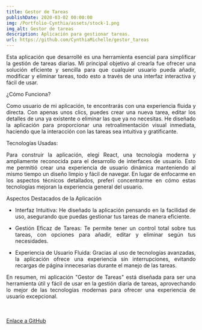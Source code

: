 ```yaml
---
title: Gestor de Tareas
publishDate: 2020-03-02 00:00:00
img: /Portfolio-Cynthia/assets/stock-1.png
img_alt: Gestor de tareas
description: Aplicación para gestionar tareas. 
url: https://github.com/CynthiaMichelle/gestor_tareas
---
```

<style>
  p {
    text-align: justify;
  }
</style>
Esta aplicación que desarrollé es una herramienta esencial para simplificar la gestión de tareas diarias. Mi principal objetivo al crearla fue ofrecer una solución eficiente y sencilla para que cualquier usuario pueda añadir, modificar y eliminar tareas, todo esto a través de una interfaz interactiva y fácil de usar.

¿Cómo Funciona?

Como usuario de mi aplicación, te encontrarás con una experiencia fluida y directa. Con apenas unos clics, puedes crear una nueva tarea, editar los detalles de una ya existente o eliminar las que ya no necesitas. He diseñado la aplicación para proporcionar una retroalimentación visual inmediata, haciendo que la interacción con las tareas sea intuitiva y gratificante.

Tecnologías Usadas:

Para construir la aplicación, elegí React, una tecnología moderna y ampliamente reconocida para el desarrollo de interfaces de usuario. Esto me permitió crear una experiencia de usuario dinámica manteniendo al mismo tiempo un diseño limpio y fácil de navegar. En lugar de enfocarme en los aspectos técnicos detallados, preferí concentrarme en cómo estas tecnologías mejoran la experiencia general del usuario.

Aspectos Destacados de la Aplicación

- Interfaz Intuitiva: He diseñado la aplicación pensando en la facilidad de uso, asegurando que puedas gestionar tus tareas de manera eficiente.

- Gestión Eficaz de Tareas: Te permite tener un control total sobre tus tareas, con opciones para añadir, editar y eliminar según tus necesidades.

- Experiencia de Usuario Fluida: Gracias al uso de tecnologías avanzadas, la aplicación ofrece una experiencia sin interrupciones, evitando recargas de página innecesarias durante el manejo de las tareas.

En resumen, mi aplicación "Gestor de Tareas" está diseñada para ser una herramienta útil y fácil de usar en la gestión diaria de tareas, aprovechando lo mejor de las tecnologías modernas para ofrecer una experiencia de usuario excepcional.


<br>
<br>
<a href="https://github.com/CynthiaMichelle/gestor_tareas" target="_blank">Enlace a GitHub</a>
<br>
<br>
